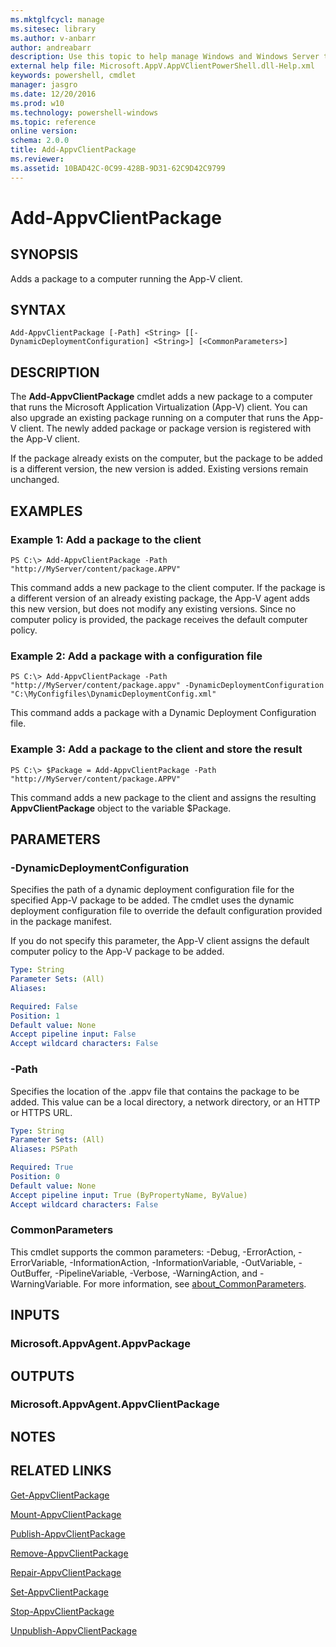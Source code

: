 ```yaml
---
ms.mktglfcycl: manage
ms.sitesec: library
ms.author: v-anbarr
author: andreabarr
description: Use this topic to help manage Windows and Windows Server technologies with Windows PowerShell.
external help file: Microsoft.AppV.AppVClientPowerShell.dll-Help.xml
keywords: powershell, cmdlet
manager: jasgro
ms.date: 12/20/2016
ms.prod: w10
ms.technology: powershell-windows
ms.topic: reference
online version: 
schema: 2.0.0
title: Add-AppvClientPackage
ms.reviewer:
ms.assetid: 10BAD42C-0C99-428B-9D31-62C9D42C9799
---
```


# Add-AppvClientPackage

## SYNOPSIS
Adds a package to a computer running the App-V client.

## SYNTAX

```
Add-AppvClientPackage [-Path] <String> [[-DynamicDeploymentConfiguration] <String>] [<CommonParameters>]
```

## DESCRIPTION
The **Add-AppvClientPackage** cmdlet adds a new package to a computer that runs the Microsoft Application Virtualization (App-V) client.
You can also upgrade an existing package running on a computer that runs the App-V client.
The newly added package or package version is registered with the App-V client.

If the package already exists on the computer, but the package to be added is a different version, the new version is added.
Existing versions remain unchanged.

## EXAMPLES

### Example 1: Add a package to the client
```
PS C:\> Add-AppvClientPackage -Path "http://MyServer/content/package.APPV"
```

This command adds a new package to the client computer.
If the package is a different version of an already existing package, the App-V agent adds this new version, but does not modify any existing versions.
Since no computer policy is provided, the package receives the default computer policy.

### Example 2: Add a package with a configuration file
```
PS C:\> Add-AppvClientPackage -Path "http://MyServer/content/package.appv" -DynamicDeploymentConfiguration "C:\MyConfigfiles\DynamicDeploymentConfig.xml"
```

This command adds a package with a Dynamic Deployment Configuration file.

### Example 3: Add a package to the client and store the result
```
PS C:\> $Package = Add-AppvClientPackage -Path "http://MyServer/content/package.APPV"
```

This command adds a new package to the client and assigns the resulting **AppvClientPackage** object to the variable $Package.

## PARAMETERS

### -DynamicDeploymentConfiguration
Specifies the path of a dynamic deployment configuration file for the specified App-V package to be added.
The cmdlet uses the dynamic deployment configuration file to override the default configuration provided in the package manifest.

If you do not specify this parameter, the App-V client assigns the default computer policy to the App-V package to be added.

```yaml
Type: String
Parameter Sets: (All)
Aliases: 

Required: False
Position: 1
Default value: None
Accept pipeline input: False
Accept wildcard characters: False
```

### -Path
Specifies the location of the .appv file that contains the package to be added.
This value can be a local directory, a network directory, or an HTTP or HTTPS URL.

```yaml
Type: String
Parameter Sets: (All)
Aliases: PSPath

Required: True
Position: 0
Default value: None
Accept pipeline input: True (ByPropertyName, ByValue)
Accept wildcard characters: False
```

### CommonParameters
This cmdlet supports the common parameters: -Debug, -ErrorAction, -ErrorVariable, -InformationAction, -InformationVariable, -OutVariable, -OutBuffer, -PipelineVariable, -Verbose, -WarningAction, and -WarningVariable. For more information, see [about_CommonParameters](http://go.microsoft.com/fwlink/?LinkID=113216).

## INPUTS

### Microsoft.AppvAgent.AppvPackage

## OUTPUTS

### Microsoft.AppvAgent.AppvClientPackage

## NOTES

## RELATED LINKS

[Get-AppvClientPackage](./Get-AppvClientPackage.md)

[Mount-AppvClientPackage](./Mount-AppvClientPackage.md)

[Publish-AppvClientPackage](./Publish-AppvClientPackage.md)

[Remove-AppvClientPackage](./Remove-AppvClientPackage.md)

[Repair-AppvClientPackage](./Repair-AppvClientPackage.md)

[Set-AppvClientPackage](./Set-AppvClientPackage.md)

[Stop-AppvClientPackage](./Stop-AppvClientPackage.md)

[Unpublish-AppvClientPackage](./Unpublish-AppvClientPackage.md)

